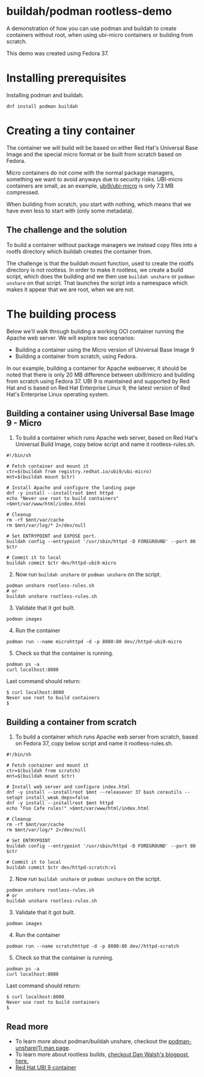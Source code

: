 # buildah/podman rootless-demo
A demonstration of how you can use podman and buildah to create containers without root, when using ubi-micro containers or building from scratch.

This demo was created using Fedora 37.

# Installing prerequisites
Installing podman and buildah.
```
dnf install podman buildah
```

# Creating a tiny container
The container we will build will be based on either Red Hat's Universal Base Image and the special micro format or be built from scratch based on Fedora.

Micro containers do not come with the normal package managers, something we want to avoid anyways due to security risks. UBI-micro containers are small, as an example, [ubi9/ubi-micro](https://catalog.redhat.com/software/containers/ubi9/ubi-micro/615bdf943f6014fa45ae1b58) is only 7.3 MB compressed.

When building from scratch, you start with nothing, which means that we have even less to start with (only some metadata).

## The challenge and the solution
To build a container without package managers we instead copy files into a rootfs directory which buildah creates the container from.

The challenge is that the buildah mount function, used to create the rootfs directory is not rootless. In order to make it rootless, we create a build script, which does the building and we then use `buildah unshare` or `podman unshare` on that script. That launches the script into a namespace which makes it appear that we are root, when we are not.

# The building process
Below we'll walk through building a working OCI container running the Apache web server. We will explore two scenarios:

* Building a container using the Micro version of Universal Base Image 9
* Building a container from scratch, using Fedora.

In our example, building a container for Apache webserver, it should be noted that there is only 20 MB difference between ubi9/micro and building from scratch using Fedora 37. UBI 9 is maintained and supported by Red Hat and is based on Red Hat Enterprise Linux 9, the latest version of Red Hat's Enterprise Linux operating system.

## Building a container using Universal Base Image 9 - Micro
1. To build a container which runs Apache web server, based on Red Hat's Universal Build Image, copy below script and name it rootless-rules.sh.
```
#!/bin/sh

# Fetch container and mount it
ctr=$(buildah from registry.redhat.io/ubi9/ubi-micro)
mnt=$(buildah mount $ctr)

# Install Apache and configure the landing page
dnf -y install --installroot $mnt httpd
echo "Never use root to build containers" >$mnt/var/www/html/index.html

# Cleanup
rm -rf $mnt/var/cache
rm $mnt/var/log/* 2>/dev/null

# Set ENTRYPOINT and EXPOSE port.
buildah config --entrypoint '/usr/sbin/httpd -D FOREGROUND' --port 80 $ctr

# Commit it to local
buildah commit $ctr dev/httpd-ubi9-micro
```
2. Now run `buildah unshare` or `podman unshare` on the script.
```
podman unshare rootless-rules.sh
# or
buildah unshare rootless-rules.sh
```

3. Validate that it got built.
```
podman images
```

4. Run the container
```
podman run --name microhttpd -d -p 8080:80 dev//httpd-ubi9-micro
```

5. Check so that the container is running.
```
podman ps -a
curl localhost:8080
```

Last command should return:
```
$ curl localhost:8080
Never use root to build containers
$
```

## Building a container from scratch

1. To build a container which runs Apache web server from scratch, based on Fedora 37, copy below script and name it rootless-rules.sh.
```
#!/bin/sh

# Fetch container and mount it
ctr=$(buildah from scratch)
mnt=$(buildah mount $ctr)

# Install web server and configure index.html
dnf -y install --installroot $mnt --releasever 37 bash coreutils --setopt install_weak_deps=false
dnf -y install --installroot $mnt httpd
echo "Foo Cafe rules!" >$mnt/var/www/html/index.html

# Cleanup
rm -rf $mnt/var/cache
rm $mnt/var/log/* 2>/dev/null

# Set ENTRYPOINT
buildah config --entrypoint '/usr/sbin/httpd -D FOREGROUND' --port 80 $ctr

# Commit it to local
buildah commit $ctr dev/httpd-scratch:v1
```

2. Now run `buildah unshare` or `podman unshare` on the script.
```
podman unshare rootless-rules.sh
# or
buildah unshare rootless-rules.sh
```

3. Validate that it got built.
```
podman images
```

4. Run the container
```
podman run --name scratchhttpd -d -p 8080:80 dev//httpd-scratch
```

5. Check so that the container is running.
```
podman ps -a
curl localhost:8080
```

Last command should return:
```
$ curl localhost:8080
Never use root to build containers
$
```

## Read more
* To learn more about podman/buildah unshare, checkout the [podman-unshare(1) man page](https://docs.podman.io/en/latest/markdown/podman-unshare.1.html).
* To learn more about rootless builds, [checkout Dan Walsh's blogpost, here.](https://opensource.com/article/19/3/tips-tricks-rootless-buildah)
* [Red Hat UBI 9 container](https://catalog.redhat.com/software/containers/ubi9/ubi-micro/615bdf943f6014fa45ae1b58)
